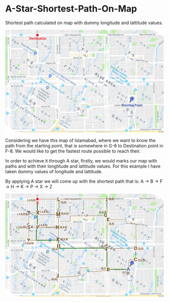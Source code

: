 # A-Star-Shortest-Path-On-Map
Shortest path calculated on map with dummy longitude and lattitude values.

![alt text](https://github.com/WajeehaJamil/A-Star-Shortest-Path-On-Map/blob/master/1.png)


Considering we have this map of Islamabad, where we want to know the path from the starting point, that is somewhere in G-6 to Destination point in F-8. We would like to get the fastest route possible to reach their.

In order to achieve it through A star, firstly, we would marks our map with paths and with their longtitude and lattitude values. For this example I have taken dummy values of longitude and lattitude.



By applying A star we will come up with the shortest path that is: A -> B -> F -> H -> K -> P -> X -> Z

![alt text](https://github.com/WajeehaJamil/A-Star-Shortest-Path-On-Map/blob/master/3.png)
